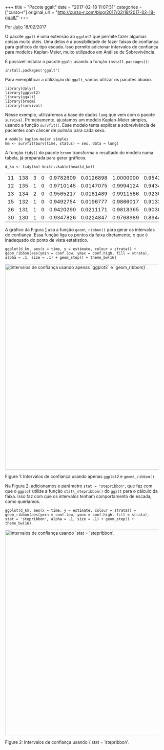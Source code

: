 +++
title = "Pacote ggalt"
date = "2017-02-18 11:07:31"
categories = ["curso-r"]
original_url = "http://curso-r.com/blog/2017/02/18/2017-02-18-ggalt/"
+++

<p class="text-muted text-uppercase mb-small text-right">
Por <a href="http://curso-r.com/author/julio">Julio</a> 18/02/2017
</p>
<p>
O pacote <code>ggalt</code> é uma extensão ao <code>ggplot2</code> que
permite fazer algumas coisas muito úteis. Uma delas é a possibilidade de
fazer faixas de confiança para gráficos do tipo escada. Isso permite
adicionar intervalos de confiança para modelos Kaplan-Meier, muito
utilizados em Análise de Sobrevivência.
</p>
<p>
É possível instalar o pacote <code>ggalt</code> usando a função
<code>install.packages()</code>:
</p>
<pre class="r"><code>install.packages(&apos;ggalt&apos;)</code></pre>
<p>
Para exemplificar a utilização do <code>ggalt</code>, vamos utilizar os
pacotes abaixo.
</p>
<pre class="r"><code>library(dplyr)
library(ggplot2)
library(ggalt)
library(broom)
library(survival)</code></pre>
<p>
Nesse exemplo, utilizaremos a base de dados <code>lung</code> que vem
com o pacote <code>survival</code>. Primeiramente, ajustamos um modelo
Kaplan-Meier simples, usando a função <code>survfit()</code>. Esse
modelo tenta explicar a sobrevivência de pacientes com câncer de pulmão
para cada sexo.
</p>
<pre class="r"><code># modelo kaplan-meier simples
km &lt;- survfit(Surv(time, status) ~ sex, data = lung)</code></pre>
<p>
A função <code>tidy()</code> do pacote <code>broom</code> transforma o
resultado do modelo numa tabela, já preparada para gerar gráficos.
</p>
<pre class="r"><code>d_km &lt;- tidy(km) knitr::kable(head(d_km))</code></pre>
<table>
<thead>
</thead>
<tbody>
<tr class="odd">
<td>
11
</td>
<td>
138
</td>
<td>
3
</td>
<td>
0
</td>
<td>
0.9782609
</td>
<td>
0.0126898
</td>
<td>
1.0000000
</td>
<td>
0.9542301
</td>
<td>
sex=1
</td>
</tr>
<tr class="even">
<td>
12
</td>
<td>
135
</td>
<td>
1
</td>
<td>
0
</td>
<td>
0.9710145
</td>
<td>
0.0147075
</td>
<td>
0.9994124
</td>
<td>
0.9434235
</td>
<td>
sex=1
</td>
</tr>
<tr class="odd">
<td>
13
</td>
<td>
134
</td>
<td>
2
</td>
<td>
0
</td>
<td>
0.9565217
</td>
<td>
0.0181489
</td>
<td>
0.9911586
</td>
<td>
0.9230952
</td>
<td>
sex=1
</td>
</tr>
<tr class="even">
<td>
15
</td>
<td>
132
</td>
<td>
1
</td>
<td>
0
</td>
<td>
0.9492754
</td>
<td>
0.0196777
</td>
<td>
0.9866017
</td>
<td>
0.9133612
</td>
<td>
sex=1
</td>
</tr>
<tr class="odd">
<td>
26
</td>
<td>
131
</td>
<td>
1
</td>
<td>
0
</td>
<td>
0.9420290
</td>
<td>
0.0211171
</td>
<td>
0.9818365
</td>
<td>
0.9038355
</td>
<td>
sex=1
</td>
</tr>
<tr class="even">
<td>
30
</td>
<td>
130
</td>
<td>
1
</td>
<td>
0
</td>
<td>
0.9347826
</td>
<td>
0.0224847
</td>
<td>
0.9768989
</td>
<td>
0.8944820
</td>
<td>
sex=1
</td>
</tr>
</tbody>
</table>
<p>
A gráfico da Figura
<a href="http://curso-r.com/blog/2017/02/18/2017-02-18-ggalt/#fig:ruim">1</a>
usa a função <code>geom\_ribbon()</code> para gerar os intervalos de
confiança. Essa função liga os pontos da faixa diretamente, o que é
inadequado do ponto de vista estatístico.
</p>
<pre class="r"><code>ggplot(d_km, aes(x = time, y = estimate, colour = strata)) + geom_ribbon(aes(ymin = conf.low, ymax = conf.high, fill = strata), alpha = .1, size = .1) + geom_step() + theme_bw(16)</code></pre>
<span id="fig:ruim"></span>
<img src="http://curso-r.com/blog/2017-02-18-ggalt_files/figure-html/ruim-1.png" alt="Intervalos de confian&#xE7;a usando apenas `ggplot2` e `geom_ribbon()`." width="672">
<p class="caption">
Figure 1: Intervalos de confiança usando apenas <code>ggplot2</code> e
<code>geom\_ribbon()</code>.
</p>

<p>
Na Figura
<a href="http://curso-r.com/blog/2017/02/18/2017-02-18-ggalt/#fig:bom">2</a>,
adicionamos o parâmetro <code>stat = "stepribbon"</code>, que faz com
que o <code>ggplot</code> utilize a função
<code>stat\_stepribbon()</code> do <code>ggalt</code> para o cálculo da
faixa. Isso faz com que os intervalos tenham comportamento de escada,
como queríamos.
</p>
<pre class="r"><code>ggplot(d_km, aes(x = time, y = estimate, colour = strata)) + geom_ribbon(aes(ymin = conf.low, ymax = conf.high, fill = strata), stat = &apos;stepribbon&apos;, alpha = .1, size = .1) + geom_step() + theme_bw(16)</code></pre>
<span id="fig:bom"></span>
<img src="http://curso-r.com/blog/2017-02-18-ggalt_files/figure-html/bom-1.png" alt="Intervalos de confian&#xE7;a usando `stat = &apos;stepribbon&apos;." width="672">
<p class="caption">
Figure 2: Intervalos de confiança usando \`stat = ‘stepribbon’.
</p>

